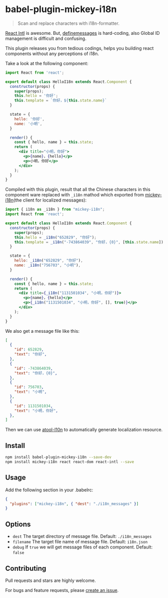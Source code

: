 # babel-plugin-mickey-i18n

> Scan and replace characters with i18n-formatter.

[React Intl](https://github.com/yahoo/react-intl) is awesome. But, [definemessages](https://github.com/yahoo/react-intl/wiki/API#definemessages) is hard-coding, also Global ID management is difficult and confusing.

This plugin releases you from tedious codings, helps you building react components without any perceptions of i18n.

Take a look at the following component:

```jsx
import React from 'react';

export default class HelloI18n extends React.Component {
  constructor(props) {
    super(props);
    this.hello = '你好';
    this.template = `你好，${this.state.name}`
  }

  state = {
    hello: '你好',
    name: '小明',
  }

  render() {
    const { hello, name } = this.state;
    return (
      <div title="小明，你好">
        <p>{name}，{hello}</p>
        <p>小明，你好</p>
      </div>
    );
  }
}
```

Compiled with this plugin, result that all the Chinese characters in this component ware replaced with `_i18n` mathod which exported from [mickey-i18n](https://github.com/mickeyjsx/mickey-i18n)(the client for localized messages):

```jsx
import { i18n as _i18n } from "mickey-i18n";
import React from 'react';

export default class HelloI18n extends React.Component {
  constructor(props) {
    super(props);
    this.hello = _i18n("652829", "你好");
    this.template = _i18n("-743864039", "你好，{0}", [this.state.name])
  }

  state = {
    hello: _i18n("652829", "你好"),
    name: _i18n("756703", "小明"),
  }

  render() {
    const { hello, name } = this.state;
    return (
      <div title={_i18n("1131501034", "小明，你好")}>
        <p>{name}，{hello}</p>
        <p>{_i18n("1131501034", "小明，你好", [], true)}</p>
      </div>
    );
  }
}
```

We also get a message file like this:

```json
[
  {
    "id": 652829,
    "text": "你好",
  },
  {
    "id": -743864039,
    "text": "你好，{0}",
  },
  {
    "id": 756703,
    "text": "小明",
  },
  {
    "id": 1131501034,
    "text": "小明，你好",
  },
]
```

Then we can use [atool-l10n](https://github.com/ant-tool/atool-l10n) to automatically generate localization resource.

## Install

```bash
npm install babel-plugin-mickey-i18n --save-dev
npm install mickey-i18n react react-dom react-intl --save
```

## Usage

Add the following section in your .babelrc:

```json
{
  "plugins": ["mickey-i18n", { "dest": "./i18n_messages" }]
}
```

## Options

- `dest` The target directory of message file. Default: `./i18n_messages`
- `filename` The target file name of message file. Default: `i18n.json`
- `debug` If `true` we will get message files of each component. Default: `false`

## Contributing

Pull requests and stars are highly welcome.

For bugs and feature requests, please [create an issue](https://github.com/mickeyjsx/babel-plugin-mickey-i18n/issues/new).
